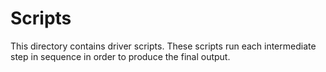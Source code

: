 # Scripts
This directory contains driver scripts. These scripts run each intermediate step in sequence in order to produce the final output.